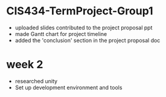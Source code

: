 # CIS434-TermProject-Group1
- uploaded slides contributed to the project proposal ppt
- made Gantt chart for project timeline
- added the 'conclusion' section in the project proposal doc
# week 2
- researched unity 
- Set up development environment and tools
